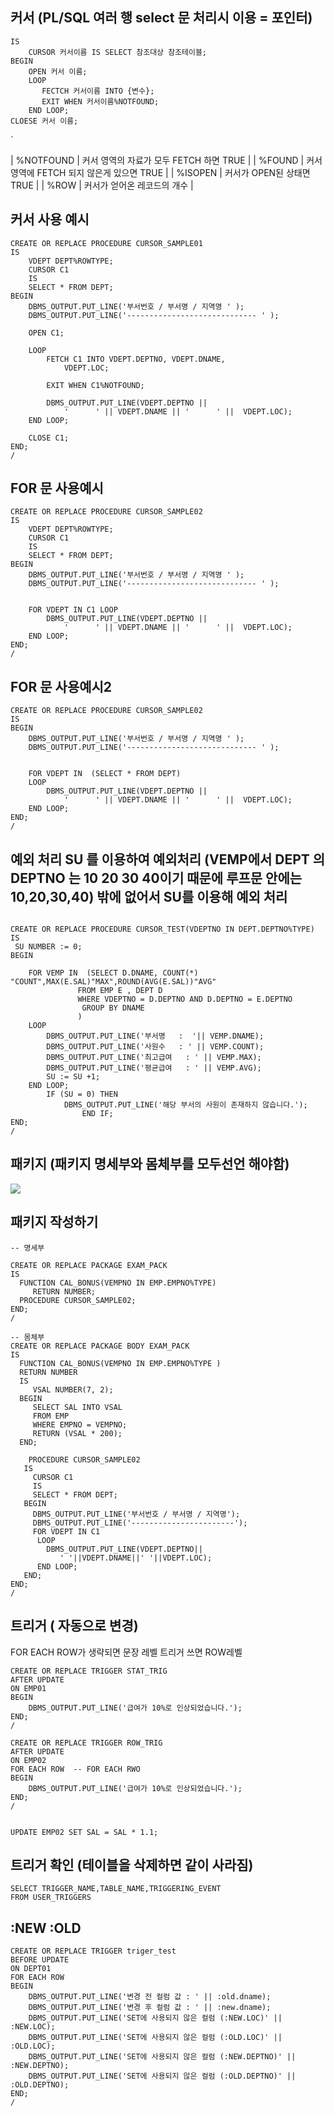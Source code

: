 ## 커서 (PL/SQL 여러 행   select 문 처리시 이용 = 포인터) 
```
IS
	CURSOR 커서이름 IS SELECT 참조대상 참조테이블; 
BEGIN 
	OPEN 커서 이름;
	LOOP
       FECTCH 커서이름 INTO {변수};
	   EXIT WHEN 커서이름%NOTFOUND;
	END LOOP;
CLOESE 커서 이름;

```
`


| %NOTFOUND | 커서 영역의 자료가 모두 FETCH 하면 TRUE   |
	| %FOUND    | 커서 영역에 FETCH 되지 않은게 있으면 TRUE |
	| %ISOPEN   | 커서가 OPEN된 상태면 TRUE                 | 
	| %ROW      | 커서가 얻어온 레코드의 개수               |
	




## 커서 사용 예시

```
CREATE OR REPLACE PROCEDURE CURSOR_SAMPLE01
IS
	VDEPT DEPT%ROWTYPE;
	CURSOR C1
	IS
	SELECT * FROM DEPT;
BEGIN
	DBMS_OUTPUT.PUT_LINE('부서번호 / 부서명 / 지역명 ' );
	DBMS_OUTPUT.PUT_LINE('----------------------------- ' );

	OPEN C1;

	LOOP
		FETCH C1 INTO VDEPT.DEPTNO, VDEPT.DNAME,
			VDEPT.LOC;
		
		EXIT WHEN C1%NOTFOUND;

		DBMS_OUTPUT.PUT_LINE(VDEPT.DEPTNO ||
			'      ' || VDEPT.DNAME || '      ' ||  VDEPT.LOC);
	END LOOP;

	CLOSE C1;
END;
/
```


## FOR 문 사용예시 

```
CREATE OR REPLACE PROCEDURE CURSOR_SAMPLE02
IS
	VDEPT DEPT%ROWTYPE;
	CURSOR C1
	IS
	SELECT * FROM DEPT;
BEGIN
	DBMS_OUTPUT.PUT_LINE('부서번호 / 부서명 / 지역명 ' );
	DBMS_OUTPUT.PUT_LINE('----------------------------- ' );


	FOR VDEPT IN C1 LOOP
		DBMS_OUTPUT.PUT_LINE(VDEPT.DEPTNO ||
			'      ' || VDEPT.DNAME || '      ' ||  VDEPT.LOC);
	END LOOP;
END;
/
```

## FOR 문 사용예시2



```
CREATE OR REPLACE PROCEDURE CURSOR_SAMPLE02
IS
BEGIN
	DBMS_OUTPUT.PUT_LINE('부서번호 / 부서명 / 지역명 ' );
	DBMS_OUTPUT.PUT_LINE('----------------------------- ' );


	FOR VDEPT IN  (SELECT * FROM DEPT)
	LOOP
		DBMS_OUTPUT.PUT_LINE(VDEPT.DEPTNO ||
			'      ' || VDEPT.DNAME || '      ' ||  VDEPT.LOC);
	END LOOP;
END;
/
```



## 예외 처리 SU 를 이용하여 예외처리 (VEMP에서 DEPT 의DEPTNO 는 10 20 30 40이기 때문에 루프문 안에는 10,20,30,40) 밖에 없어서 SU를 이용해 예외 처리


```

CREATE OR REPLACE PROCEDURE CURSOR_TEST(VDEPTNO IN DEPT.DEPTNO%TYPE)
IS
 SU NUMBER := 0;
BEGIN

	FOR VEMP IN  (SELECT D.DNAME, COUNT(*) "COUNT",MAX(E.SAL)"MAX",ROUND(AVG(E.SAL))"AVG"
		       FROM EMP E , DEPT D
		       WHERE VDEPTNO = D.DEPTNO AND D.DEPTNO = E.DEPTNO
		        GROUP BY DNAME
		       )
	LOOP
		DBMS_OUTPUT.PUT_LINE('부서명   :  '|| VEMP.DNAME);
		DBMS_OUTPUT.PUT_LINE('사원수   : ' || VEMP.COUNT);
		DBMS_OUTPUT.PUT_LINE('최고급여   : ' || VEMP.MAX);
		DBMS_OUTPUT.PUT_LINE('평균급여   : ' || VEMP.AVG);
		SU := SU +1;
	END LOOP;
		IF (SU = 0) THEN
	  	 	DBMS_OUTPUT.PUT_LINE('해당 부서의 사원이 존재하지 않습니다.');
	            END IF;
END;
/
```



## 패키지  (패키지 명세부와  몸체부를  모두선언 해야함)

![](https://i.imgur.com/oMYVbwc.png)


## 패키지 작성하기
```
-- 명세부

CREATE OR REPLACE PACKAGE EXAM_PACK 
IS
  FUNCTION CAL_BONUS(VEMPNO IN EMP.EMPNO%TYPE)
     RETURN NUMBER;
  PROCEDURE CURSOR_SAMPLE02;
END;
/

-- 몸체부 
CREATE OR REPLACE PACKAGE BODY EXAM_PACK 
IS
  FUNCTION CAL_BONUS(VEMPNO IN EMP.EMPNO%TYPE )
  RETURN NUMBER
  IS
     VSAL NUMBER(7, 2);
  BEGIN
     SELECT SAL INTO VSAL
     FROM EMP
     WHERE EMPNO = VEMPNO;
     RETURN (VSAL * 200); 
  END;

	PROCEDURE CURSOR_SAMPLE02
   IS     
     CURSOR C1 
     IS
     SELECT * FROM DEPT; 
   BEGIN
     DBMS_OUTPUT.PUT_LINE('부서번호 / 부서명 / 지역명'); 
     DBMS_OUTPUT.PUT_LINE('-----------------------');
     FOR VDEPT IN C1 
      LOOP        
        DBMS_OUTPUT.PUT_LINE(VDEPT.DEPTNO||
           ' '||VDEPT.DNAME||' '||VDEPT.LOC); 
      END LOOP;
   END;
END;
/
```



## 트리거  ( 자동으로 변경)
FOR EACH ROW가 생략되면 문장 레벨 트리거 
쓰면 ROW레벨 

```
CREATE OR REPLACE TRIGGER STAT_TRIG
AFTER UPDATE
ON EMP01
BEGIN
	DBMS_OUTPUT.PUT_LINE('급여가 10%로 인상되었습니다.');
END;
/

CREATE OR REPLACE TRIGGER ROW_TRIG
AFTER UPDATE
ON EMP02
FOR EACH ROW  -- FOR EACH RWO
BEGIN
	DBMS_OUTPUT.PUT_LINE('급여가 10%로 인상되었습니다.');
END;
/


```

```
UPDATE EMP02 SET SAL = SAL * 1.1;
```



## 트리거 확인 (테이블을 삭제하면 같이 사라짐)
```
SELECT TRIGGER_NAME,TABLE_NAME,TRIGGERING_EVENT
FROM USER_TRIGGERS
```


## :NEW :OLD 

```
CREATE OR REPLACE TRIGGER triger_test
BEFORE UPDATE
ON DEPT01
FOR EACH ROW
BEGIN
	DBMS_OUTPUT.PUT_LINE('변경 전 컬럼 값 : ' || :old.dname);
	DBMS_OUTPUT.PUT_LINE('변경 후 컬럼 값 : ' || :new.dname);
	DBMS_OUTPUT.PUT_LINE('SET에 사용되지 않은 컬럼 (:NEW.LOC)' || :NEW.LOC);
	DBMS_OUTPUT.PUT_LINE('SET에 사용되지 않은 컬럼 (:OLD.LOC)' || :OLD.LOC);
	DBMS_OUTPUT.PUT_LINE('SET에 사용되지 않은 컬럼 (:NEW.DEPTNO)' || :NEW.DEPTNO);
	DBMS_OUTPUT.PUT_LINE('SET에 사용되지 않은 컬럼 (:OLD.DEPTNO)' || :OLD.DEPTNO);
END;
/
```